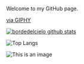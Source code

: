 Welcome to my GitHub page.

<a href="https://giphy.com/stickers/FNBO-covid-wfh-workfromhome-KZ4vcCsB00OfUICNve">via GIPHY</a>

[![bordedelcielo github stats](https://github-readme-stats.vercel.app/api?username=bordedelcielo)](https://github.com/bordedelcielo/github-readme-stats)

![Top Langs](https://github-readme-stats.vercel.app/api/top-langs/?username=bordedelcielo&hide=Jupyter+Notebook&theme=tokyonight)

![This is an image](https://www.codewars.com/users/bordedelcielo/badges/large)
